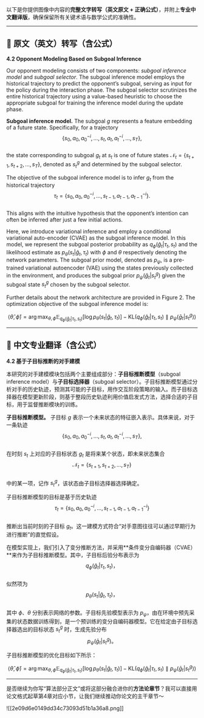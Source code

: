 以下是你提供图像中内容的**完整文字转写（英文原文 + 正确公式）**，并附上**专业中文翻译版**，确保保留所有关键术语与数学公式的准确性。

---

## 📄 原文（英文）转写（含公式）

**4.2 Opponent Modeling Based on Subgoal Inference**

Our opponent modeling consists of two components: *subgoal inference model* and *subgoal selector*. The subgoal inference model employs the historical trajectory to predict the opponent’s subgoal, serving as input for the policy during the interaction phase. The subgoal selector scrutinizes the entire historical trajectory using a value-based heuristic to choose the appropriate subgoal for training the inference model during the update phase.

**Subgoal inference model.** The subgoal $g$ represents a feature embedding of a future state. Specifically, for a trajectory  
$$\{s_0, a_0, a_0^{-i}, \ldots, s_t, a_t, a_t^{-i}, \ldots, s_T\},$$  
the state corresponding to subgoal $g_t$ at $s_t$ is one of future states $\mathcal{N}_t = \{s_{t+1}, s_{t+2}, \ldots, s_T\}$, denoted as $s_t^g$ and determined by the subgoal selector.

The objective of the subgoal inference model is to infer $g_t$ from the historical trajectory  
$$\tau_t = \{s_0, a_0, a_0^{-i}, \ldots, s_{t-1}, a_{t-1}, a_{t-1}^{-i}\}.$$  
This aligns with the intuitive hypothesis that the opponent’s intention can often be inferred after just a few initial actions.

Here, we introduce variational inference and employ a conditional variational auto-encoder (CVAE) as the subgoal inference model. In this model, we represent the subgoal posterior probability as $q_\phi(\hat{g}_t | \tau_t, s_t)$ and the likelihood estimate as $p_\theta(s_t | \hat{g}_t, \tau_t)$ with $\phi$ and $\theta$ respectively denoting the network parameters. The subgoal prior model, denoted as $p_\psi$, is a pre-trained variational autoencoder (VAE) using the states previously collected in the environment, and produces the subgoal prior $p_\psi(\bar{g}_t | s_t^g)$ given the subgoal state $s_t^g$ chosen by the subgoal selector.

Further details about the network architecture are provided in Figure 2. The optimization objective of the subgoal inference model is:

$$\langle \hat{\theta}, \hat{\phi} \rangle = \arg\max_{\theta, \phi} \mathbb{E}_{q_\phi(\hat{g}_t|\tau_t,s_t)} \left[ \log p_\theta(s_t|\hat{g}_t, \tau_t) \right] - \text{KL}\left( q_\phi(\hat{g}_t|\tau_t, s_t) \parallel p_\psi(\bar{g}_t | s_t^g) \right)
\tag{5}$$

---

## 📘 中文专业翻译（含公式）

**4.2 基于子目标推断的对手建模**

本研究的对手建模模块包括两个主要组成部分：**子目标推断模型**（subgoal inference model）与**子目标选择器**（subgoal selector）。子目标推断模型通过分析对手的历史轨迹，预测其可能的子目标，用作交互阶段策略的输入。而子目标选择器在模型更新阶段，则基于整段历史轨迹利用价值启发式方法，选择合适的子目标，用于监督推断模块的训练。

**子目标推断模型。** 子目标 $g$ 表示一个未来状态的特征嵌入表示。具体来说，对于一条轨迹  
$$\{s_0, a_0, a_0^{-i}, \ldots, s_t, a_t, a_t^{-i}, \ldots, s_T\},$$  
在时刻 $s_t$ 上对应的子目标状态 $g_t$ 是将来某个状态，即未来状态集合  
$$\mathcal{N}_t = \{s_{t+1}, s_{t+2}, \ldots, s_T\}$$  
中的某一项，记作 $s_t^g$，该状态由子目标选择器选择确定。

子目标推断模型的目标是基于历史轨迹  
$$\tau_t = \{s_0, a_0, a_0^{-i}, \ldots, s_{t-1}, a_{t-1}, a_{t-1}^{-i}\}$$  
推断出当前时刻的子目标 $g_t$。这一建模方式符合“对手意图往往可以通过早期行为进行推断”的直觉假设。

在模型实现上，我们引入了变分推断方法，并采用**条件变分自编码器（CVAE）**来作为子目标推断模型。其中，子目标后验分布表示为  
$$q_\phi(\hat{g}_t | \tau_t, s_t)，$$  
似然项为  
$$p_\theta(s_t | \hat{g}_t, \tau_t)，$$  
其中 $\phi$、$\theta$ 分别表示网络的参数。子目标先验模型表示为 $p_\psi$，由在环境中预先采集的状态数据训练得到，是一个预训练的变分自编码器模型。它在给定由子目标选择器选出的目标状态 $s_t^g$ 时，生成先验分布  
$$p_\psi(\bar{g}_t | s_t^g)。$$

子目标推断模型的优化目标如下所示：

$$\langle \hat{\theta}, \hat{\phi} \rangle = \arg\max_{\theta, \phi} \mathbb{E}_{q_\phi(\hat{g}_t|\tau_t,s_t)} \left[ \log p_\theta(s_t|\hat{g}_t, \tau_t) \right] - \text{KL}\left( q_\phi(\hat{g}_t|\tau_t, s_t) \parallel p_\psi(\bar{g}_t | s_t^g) \right)
\tag{5}$$

---

是否继续为你写“算法部分正文”或将这部分融合进你的**方法论章节**？我可以直接用论文格式起草第4章对应小节，让我们继续推动你论文的主干章节～



![[2e09d6e0149dd34c73093d51b1a36a8.png]]